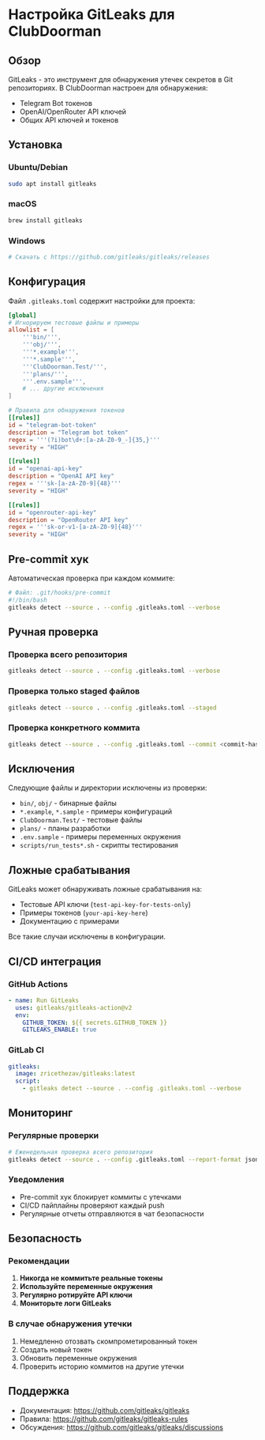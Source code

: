 # Настройка GitLeaks для ClubDoorman

## Обзор

GitLeaks - это инструмент для обнаружения утечек секретов в Git репозиториях. В ClubDoorman настроен для обнаружения:
- Telegram Bot токенов
- OpenAI/OpenRouter API ключей
- Общих API ключей и токенов

## Установка

### Ubuntu/Debian
```bash
sudo apt install gitleaks
```

### macOS
```bash
brew install gitleaks
```

### Windows
```bash
# Скачать с https://github.com/gitleaks/gitleaks/releases
```

## Конфигурация

Файл `.gitleaks.toml` содержит настройки для проекта:

```toml
[global]
# Игнорируем тестовые файлы и примеры
allowlist = [
    '''bin/''',
    '''obj/''',
    '''*.example''',
    '''*.sample''',
    '''ClubDoorman.Test/''',
    '''plans/''',
    '''.env.sample''',
    # ... другие исключения
]

# Правила для обнаружения токенов
[[rules]]
id = "telegram-bot-token"
description = "Telegram bot token"
regex = '''(?i)bot\d+:[a-zA-Z0-9_-]{35,}'''
severity = "HIGH"

[[rules]]
id = "openai-api-key"
description = "OpenAI API key"
regex = '''sk-[a-zA-Z0-9]{48}'''
severity = "HIGH"

[[rules]]
id = "openrouter-api-key"
description = "OpenRouter API key"
regex = '''sk-or-v1-[a-zA-Z0-9]{48}'''
severity = "HIGH"
```

## Pre-commit хук

Автоматическая проверка при каждом коммите:

```bash
# Файл: .git/hooks/pre-commit
#!/bin/bash
gitleaks detect --source . --config .gitleaks.toml --verbose
```

## Ручная проверка

### Проверка всего репозитория
```bash
gitleaks detect --source . --config .gitleaks.toml --verbose
```

### Проверка только staged файлов
```bash
gitleaks detect --source . --config .gitleaks.toml --staged
```

### Проверка конкретного коммита
```bash
gitleaks detect --source . --config .gitleaks.toml --commit <commit-hash>
```

## Исключения

Следующие файлы и директории исключены из проверки:

- `bin/`, `obj/` - бинарные файлы
- `*.example`, `*.sample` - примеры конфигураций
- `ClubDoorman.Test/` - тестовые файлы
- `plans/` - планы разработки
- `.env.sample` - примеры переменных окружения
- `scripts/run_tests*.sh` - скрипты тестирования

## Ложные срабатывания

GitLeaks может обнаруживать ложные срабатывания на:
- Тестовые API ключи (`test-api-key-for-tests-only`)
- Примеры токенов (`your-api-key-here`)
- Документацию с примерами

Все такие случаи исключены в конфигурации.

## CI/CD интеграция

### GitHub Actions
```yaml
- name: Run GitLeaks
  uses: gitleaks/gitleaks-action@v2
  env:
    GITHUB_TOKEN: ${{ secrets.GITHUB_TOKEN }}
    GITLEAKS_ENABLE: true
```

### GitLab CI
```yaml
gitleaks:
  image: zricethezav/gitleaks:latest
  script:
    - gitleaks detect --source . --config .gitleaks.toml --verbose
```

## Мониторинг

### Регулярные проверки
```bash
# Еженедельная проверка всего репозитория
gitleaks detect --source . --config .gitleaks.toml --report-format json --report-path gitleaks-report.json
```

### Уведомления
- Pre-commit хук блокирует коммиты с утечками
- CI/CD пайплайны проверяют каждый push
- Регулярные отчеты отправляются в чат безопасности

## Безопасность

### Рекомендации
1. **Никогда не коммитьте реальные токены**
2. **Используйте переменные окружения**
3. **Регулярно ротируйте API ключи**
4. **Мониторьте логи GitLeaks**

### В случае обнаружения утечки
1. Немедленно отозвать скомпрометированный токен
2. Создать новый токен
3. Обновить переменные окружения
4. Проверить историю коммитов на другие утечки

## Поддержка

- Документация: https://github.com/gitleaks/gitleaks
- Правила: https://github.com/gitleaks/gitleaks-rules
- Обсуждения: https://github.com/gitleaks/gitleaks/discussions 